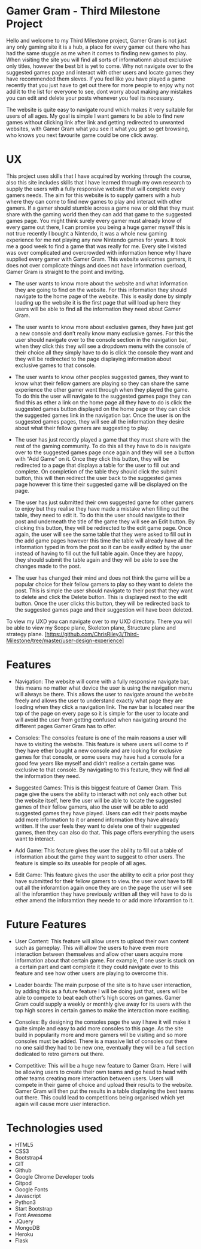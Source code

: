 # Gamer Gram - Third Milestone Project

Hello and welcome to my Third Milestone project, Gamer Gram is not just any only gaming site it is a hub, a place for every gamer out there who has had the same stuggle as me when it comes
to finding new games to play. When visiting the site you will find all sorts of informatiomn about excluisve only titles, however the best bit is yet to come. Why not navigate over to the
suggested games page and interact with other users and locate games they have recommended them sleves. If you feel like you have played a game recently that you just have to get out there
for more people to enjoy why not add it to the list for everyone to see, dont worry about making any mistakes you can edit and delete your posts whenever you feel its necessary. 

The website is quite easy to navigate round which makes it very suitable for users of all ages. My goal is simple I want gamers to be able to find new games without clicking link after
link and getting redirected to unwanted websites, with Gamer Gram what you see it what you get so get browsing, who knows you next favourite game could be one click away.

# UX

This project uses skills that I have acquired by working through the course, also this site includes skills that I have learned through my own research to supply the users with a fully 
responsive website that will complete every gamers needs. The aim for this website is to supply gamers with a hub where they can come to find new games to play and interact with other gamers. 
If a gamer should stumble across a game new or old that they must share with the gaming world then they can add that game to the suggested games page. You might think surely every gamer must 
already know of every game out there, I can promise you being a huge gamer myself this is not true recently I bought a Nintendo, it was a whole new gaming experience for me not playing any new 
Nintendo games for years. It took me a good week to find a game that was really for me. Every site I visited was over complicated and overcrowded with information hence why I have supplied 
every gamer with Gamer Gram. This website welcomes gamers, it does not over complicate things and does not have information overload, Gamer Gram is straight to the point and inviting.

* The user wants to know more about the website and what information they are going to find on the website. For this information they should navigate to the home page of the website. 
This is easily done by simply loading up the website it is the first page that will load up here they users will be able to find all the information they need about Gamer Gram.

* The user wants to know more about exclusive games, they have just got a new console and don’t really know many exclusive games. For this the user should navigate over to the 
console section in the navigation bar, when they click this they will see a dropdown menu with the console of their choice all they simply have to do is click the console they 
want and they will be redirected to the page displaying information about exclusive games to that console.

* The user wants to know other peoples suggested games, they want to know what their fellow gamers are playing so they can share the same experience the other gamer went through when they 
played the game. To do this the user will navigate to the suggested games page they can find this as ether a link on the home page all they have to do is click the suggested games button 
displayed on the home page or they can click the suggested games link in the navigation bar. Once the user is on the suggested games pages, they will see all the information they desire 
about what their fellow gamers are suggesting to play.

* The user has just recently played a game that they must share with the rest of the gaming community. To do this all they have to do is navigate over to the suggested games page once again 
and they will see a button with “Add Game” on it. Once they click this button, they will be redirected to a page that displays a table for the user to fill out and complete. On completion of 
the table they should click the submit button, this will then redirect the user back to the suggested games page however this time their suggested game will be displayed on the page.

* The user has just submitted their own suggested game for other gamers to enjoy but they realise they have made a mistake when filling out the table, they need to edit it. To do this the user 
should navigate to their post and underneath the title of the game they will see an Edit button. By clicking this button, they will be redirected to the edit game page. Once again, the user
will see the same table that they were asked to fill out in the add game pages however this time the table will already have all the information typed in from the post so it can be easily 
edited by the user instead of having to fill out the full table again. Once they are happy, they should submit the table again and they will be able to see the changes made to the post.

* The user has changed their mind and does not think the game will be a popular choice for their fellow gamers to play so they want to delete the post. This is simple the user should navigate 
to their post that they want to delete and click the Delete button. This is displayed next to the edit button. Once the user clicks this button, they will be redirected back to the suggested 
games page and their suggestion will have been deleted.

To view my UXD you can navigate over to my UXD directory. There you will be able to view my Scope plane, Skeleton plane, Structure plane and strategy plane. 
[https://github.com/ChrisRiley3/Third-Milestone/tree/master/user-design-experience]

# Features

* Navigation: The website will come with a fully responsive navigate bar, this means no matter what device the user is using the navigation menu will always be there. This allows the user 
to navigate around the website freely and allows the user to understand exactly what page they are loading when they click a navigation link. The nav bar is located near the top of the page 
on every page so it is simple for the user to locate and will avoid the user from getting confused when navigating around the different pages Gamer Gram has to offer.

* Consoles: The consoles feature is one of the main reasons a user will have to visiting the website. This feature is where users will come to if they have ether bought a new console and are 
looking for exclusive games for that console, or some users may have had a console for a good few years like myself and didn’t realise a certain game was exclusive to that console. By navigating 
to this feature, they will find all the information they need.

* Suggested Games: This is this biggest feature of Gamer Gram. This page give the users the ability to interact with not only each other but the website itself, here the user will be able to locate 
the suggested games of their fellow gamers, also the user will be able to add suggested games they have played. Users can edit their posts maybe add more information to it or amend information they 
have already written. If the user feels they want to delete one of their suggested games, then they can also do that. This page offers everything the users want to interact.

* Add Game: This feature gives the user the ability to fill out a table of information about the game they want to suggest to other users. The feature is simple so its useable for people of all ages.

* Edit Game: This feature gives the user the ability to edit a prior post they have submitted for their fellow gamers to view. the user wont have to fill out all the inforamtion again once they are 
on the page the user will see all the inforamtion they have previously written all they will have to do is ether amend the inforamtion they neede to or add more inforamtion to it.

# Future Features

* User Content: This feature will allow users to upload their own content such as gameplay. This will allow the users to have even more interaction between themselves and allow other users 
acquire more information about that certain game. For example, if one user is stuck on a certain part and cant complete it they could navigate over to this feature and see how other users are 
playing to overcome this. 

* Leader boards:  The main purpose of the site is to have user interaction, by adding this as a future feature I will be doing just that, users will be able to compete to beat each other’s high 
scores on games. Gamer Gram could supply a weekly or monthly give away for its users with the top high scores in certain games to make the interaction more exciting.

* Consoles: By designing the consoles page the way I have it will make it quite simple and easy to add more consoles to this page. As the site build in popularity more and more gamers will be 
visiting and so more consoles must be added. There is a massive list of consoles out there no one said they had to be new one, eventually they will be a full section dedicated to retro gamers 
out there. 

* Competitive: This will be a huge new feature to Gamer Gram. Here I will be allowing users to create their own teams and go head to head with other teams creating more interaction between users. 
Users will compete in their game of choice and upload their results to the website. Gamer Gram will then put the results in a table displaying the best teams out there. This could lead to 
competitions being organised which yet again will cause more user interaction. 

# Technologies used

* HTML5
* CSS3
* Bootstrap4
* GIT
* Github
* Google Chrome Developer tools 
* Gitpod
* Google Fonts
* Javascript
* Python3
* Start Bootstrap
* Font Awesome
* JQuery
* MongoDB
* Heroku
* Flask